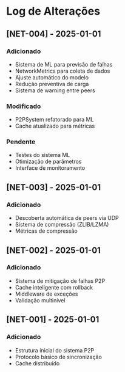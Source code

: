 # Log de Alterações

## [NET-004] - 2025-01-01
### Adicionado
- Sistema de ML para previsão de falhas
- NetworkMetrics para coleta de dados
- Ajuste automático do modelo
- Redução preventiva de carga
- Sistema de warning entre peers

### Modificado
- P2PSystem refatorado para ML
- Cache atualizado para métricas

### Pendente
- Testes do sistema ML
- Otimização de parâmetros
- Interface de monitoramento

## [NET-003] - 2025-01-01
### Adicionado
- Descoberta automática de peers via UDP
- Sistema de compressão (ZLIB/LZMA)
- Métricas de compressão

## [NET-002] - 2025-01-01
### Adicionado
- Sistema de mitigação de falhas P2P
- Cache inteligente com rollback
- Middleware de exceções
- Validação multinível

## [NET-001] - 2025-01-01
### Adicionado
- Estrutura inicial do sistema P2P
- Protocolo básico de sincronização
- Cache distribuído